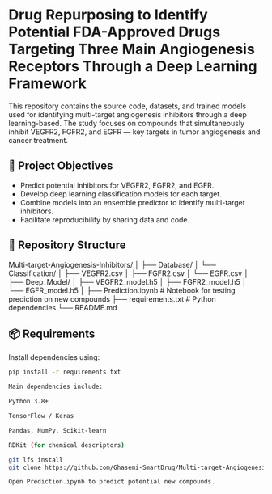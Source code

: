 # Drug Repurposing to Identify Potential FDA-Approved Drugs Targeting Three Main Angiogenesis Receptors Through a Deep Learning Framework

This repository contains the source code, datasets, and trained models used for identifying multi-target angiogenesis inhibitors through a deep learning-based. The study focuses on compounds that simultaneously inhibit VEGFR2, FGFR2, and EGFR — key targets in tumor angiogenesis and cancer treatment.

## 🧪 Project Objectives

- Predict potential inhibitors for VEGFR2, FGFR2, and EGFR.
- Develop deep learning classification models for each target.
- Combine models into an ensemble predictor to identify multi-target inhibitors.
- Facilitate reproducibility by sharing data and code.

## 📁 Repository Structure
Multi-target-Angiogenesis-Inhibitors/ │ ├── Database/ │ └── Classification/ │ ├── VEGFR2.csv │ ├── FGFR2.csv │ └── EGFR.csv │ ├── Deep_Model/ │ ├── VEGFR2_model.h5 │ ├── FGFR2_model.h5 │ └── EGFR_model.h5 │ ├── Prediction.ipynb # Notebook for testing prediction on new compounds ├── requirements.txt # Python dependencies └── README.md


## 📦 Requirements

Install dependencies using:

```bash
pip install -r requirements.txt

Main dependencies include:

Python 3.8+

TensorFlow / Keras

Pandas, NumPy, Scikit-learn

RDKit (for chemical descriptors)

git lfs install
git clone https://github.com/Ghasemi-SmartDrug/Multi-target-Angiogenesis-Inhibitors.git

Open Prediction.ipynb to predict potential new compounds.
